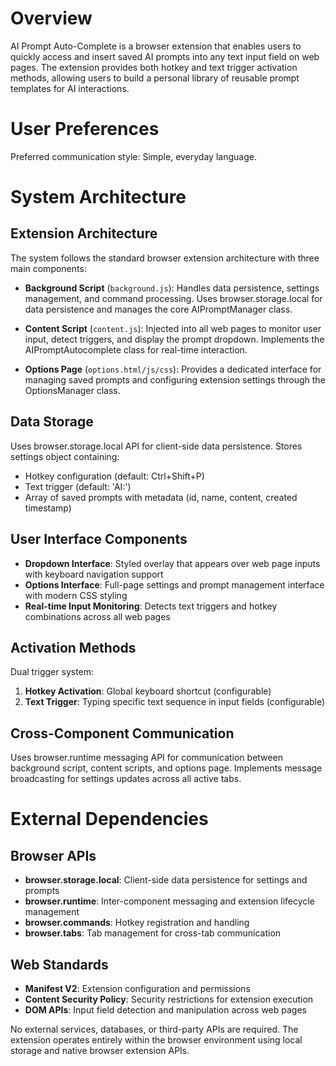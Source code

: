 # Overview

AI Prompt Auto-Complete is a browser extension that enables users to quickly access and insert saved AI prompts into any text input field on web pages. The extension provides both hotkey and text trigger activation methods, allowing users to build a personal library of reusable prompt templates for AI interactions.

# User Preferences

Preferred communication style: Simple, everyday language.

# System Architecture

## Extension Architecture
The system follows the standard browser extension architecture with three main components:

- **Background Script** (`background.js`): Handles data persistence, settings management, and command processing. Uses browser.storage.local for data persistence and manages the core AIPromptManager class.

- **Content Script** (`content.js`): Injected into all web pages to monitor user input, detect triggers, and display the prompt dropdown. Implements the AIPromptAutocomplete class for real-time interaction.

- **Options Page** (`options.html/js/css`): Provides a dedicated interface for managing saved prompts and configuring extension settings through the OptionsManager class.

## Data Storage
Uses browser.storage.local API for client-side data persistence. Stores settings object containing:
- Hotkey configuration (default: Ctrl+Shift+P)
- Text trigger (default: 'AI:')
- Array of saved prompts with metadata (id, name, content, created timestamp)

## User Interface Components
- **Dropdown Interface**: Styled overlay that appears over web page inputs with keyboard navigation support
- **Options Interface**: Full-page settings and prompt management interface with modern CSS styling
- **Real-time Input Monitoring**: Detects text triggers and hotkey combinations across all web pages

## Activation Methods
Dual trigger system:
1. **Hotkey Activation**: Global keyboard shortcut (configurable)
2. **Text Trigger**: Typing specific text sequence in input fields (configurable)

## Cross-Component Communication
Uses browser.runtime messaging API for communication between background script, content scripts, and options page. Implements message broadcasting for settings updates across all active tabs.

# External Dependencies

## Browser APIs
- **browser.storage.local**: Client-side data persistence for settings and prompts
- **browser.runtime**: Inter-component messaging and extension lifecycle management
- **browser.commands**: Hotkey registration and handling
- **browser.tabs**: Tab management for cross-tab communication

## Web Standards
- **Manifest V2**: Extension configuration and permissions
- **Content Security Policy**: Security restrictions for extension execution
- **DOM APIs**: Input field detection and manipulation across web pages

No external services, databases, or third-party APIs are required. The extension operates entirely within the browser environment using local storage and native browser extension APIs.